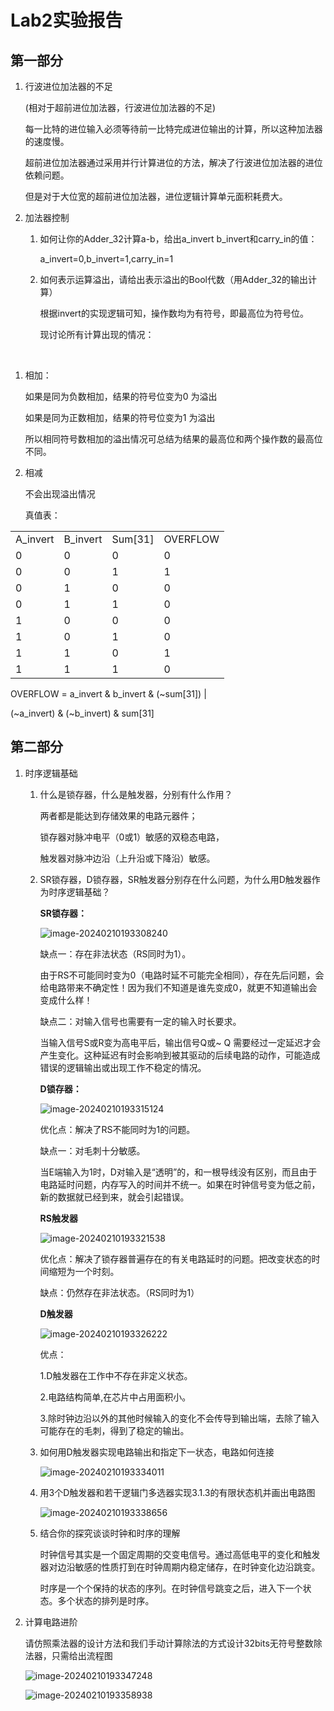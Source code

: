 # Lab2实验报告

## 第一部分

1.  行波进位加法器的不足

    (相对于超前进位加法器，行波进位加法器的不足)

    每一比特的进位输入必须等待前一比特完成进位输出的计算，所以这种加法器的速度慢。

    超前进位加法器通过采用并行计算进位的方法，解决了行波进位加法器的进位依赖问题。

    但是对于大位宽的超前进位加法器，进位逻辑计算单元面积耗费大。

2.  加法器控制

    1.  如何让你的Adder_32计算a-b，给出a_invert b_invert和carry_in的值：

        a_invert=0,b_invert=1,carry_in=1

    2.  如何表示运算溢出，请给出表示溢出的Bool代数（用Adder_32的输出计算）

        根据invert的实现逻辑可知，操作数均为有符号，即最高位为符号位。

        现讨论所有计算出现的情况：

&nbsp;

1.  相加：

    如果是同为负数相加，结果的符号位变为0 为溢出

    如果是同为正数相加，结果的符号位变为1 为溢出

    所以相同符号数相加的溢出情况可总结为结果的最高位和两个操作数的最高位不同。

2.  相减

    不会出现溢出情况

    真值表：

|          |          |           |          |
|----------|----------|-----------|----------|
| A_invert | B_invert | Sum\[31\] | OVERFLOW |
| 0        | 0        | 0         | 0        |
| 0        | 0        | 1         | 1        |
| 0        | 1        | 0         | 0        |
| 0        | 1        | 1         | 0        |
| 1        | 0        | 0         | 0        |
| 1        | 0        | 1         | 0        |
| 1        | 1        | 0         | 1        |
| 1        | 1        | 1         | 0        |

OVERFLOW = a_invert & b_invert & (~sum\[31\]) \|

(~a_invert) & (~b_invert) & sum\[31\]

## 第二部分

1.  时序逻辑基础

    1.  什么是锁存器，什么是触发器，分别有什么作用？

        两者都是能达到存储效果的电路元器件；

        锁存器对脉冲电平（0或1）敏感的双稳态电路，

        触发器对脉冲边沿（上升沿或下降沿）敏感。

    2.  SR锁存器，D锁存器，SR触发器分别存在什么问题，为什么用D触发器作为时序逻辑基础？

        **SR锁存器：**

        ![image-20240210193308240](./Lab2%E5%AE%9E%E9%AA%8C%E6%8A%A5%E5%91%8Aimg/image-20240210193308240.png)

        缺点一：存在非法状态（RS同时为1）。

        由于RS不可能同时变为0（电路时延不可能完全相同），存在先后问题，会给电路带来不确定性！因为我们不知道是谁先变成0，就更不知道输出会变成什么样！

        缺点二：对输入信号也需要有一定的输入时长要求。

        当输入信号S或R变为高电平后，输出信号Q或~ Q 需要经过一定延迟才会产生变化。这种延迟有时会影响到被其驱动的后续电路的动作，可能造成错误的逻辑输出或出现工作不稳定的情况。

        **D锁存器：**

        ![image-20240210193315124](./Lab2%E5%AE%9E%E9%AA%8C%E6%8A%A5%E5%91%8Aimg/image-20240210193315124.png)

        优化点：解决了RS不能同时为1的问题。

        缺点一：对毛刺十分敏感。

        当E端输入为1时，D对输入是“透明”的，和一根导线没有区别，而且由于电路延时问题，内存写入的时间并不统一。如果在时钟信号变为低之前，新的数据就已经到来，就会引起错误。

        **RS触发器**

        ![image-20240210193321538](./Lab2%E5%AE%9E%E9%AA%8C%E6%8A%A5%E5%91%8Aimg/image-20240210193321538.png)

        优化点：解决了锁存器普遍存在的有关电路延时的问题。把改变状态的时间缩短为一个时刻。

        缺点：仍然存在非法状态。（RS同时为1）

        **D触发器**

        ![image-20240210193326222](./Lab2%E5%AE%9E%E9%AA%8C%E6%8A%A5%E5%91%8Aimg/image-20240210193326222.png)

        优点：

        1.D触发器在工作中不存在非定义状态。

        2.电路结构简单,在芯片中占用面积小。

        3.除时钟边沿以外的其他时候输入的变化不会传导到输出端，去除了输入可能存在的毛刺，得到了稳定的输出。

    3.  如何用D触发器实现电路输出和指定下一状态，电路如何连接

        ![image-20240210193334011](./Lab2%E5%AE%9E%E9%AA%8C%E6%8A%A5%E5%91%8Aimg/image-20240210193334011.png)

    4.  用3个D触发器和若干逻辑门多选器实现3.1.3的有限状态机并画出电路图

        ![image-20240210193338656](./Lab2%E5%AE%9E%E9%AA%8C%E6%8A%A5%E5%91%8Aimg/image-20240210193338656.png)

    5.  结合你的探究谈谈时钟和时序的理解

        时钟信号其实是一个固定周期的交变电信号。通过高低电平的变化和触发器对边沿敏感的性质打到在时钟周期内稳定储存，在时钟变化边沿跳变。

        时序是一个个保持的状态的序列。在时钟信号跳变之后，进入下一个状态。多个状态的排列是时序。

2.  计算电路进阶

    请仿照乘法器的设计方法和我们手动计算除法的方式设计32bits无符号整数除法器，只需给出流程图

    ![image-20240210193347248](./Lab2%E5%AE%9E%E9%AA%8C%E6%8A%A5%E5%91%8Aimg/image-20240210193347248.png)

    ![image-20240210193358938](./Lab2%E5%AE%9E%E9%AA%8C%E6%8A%A5%E5%91%8Aimg/image-20240210193358938.png)
